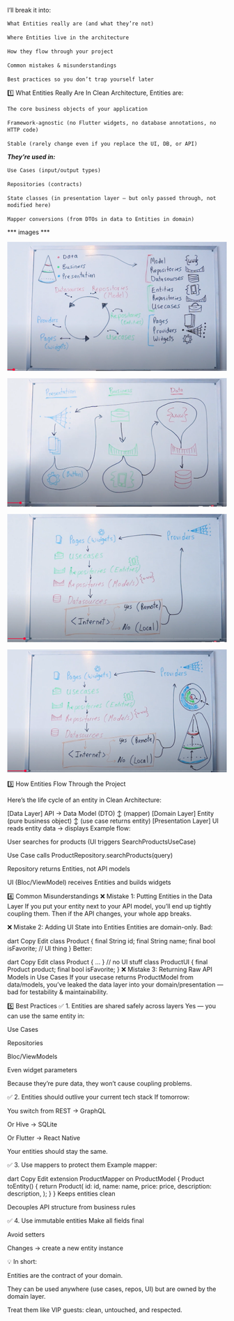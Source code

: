 I’ll break it into:
```
What Entities really are (and what they’re not)

Where Entities live in the architecture

How they flow through your project

Common mistakes & misunderstandings

Best practices so you don’t trap yourself later

```

1️⃣ What Entities Really Are
In Clean Architecture, Entities are:

```
The core business objects of your application

Framework-agnostic (no Flutter widgets, no database annotations, no HTTP code)

Stable (rarely change even if you replace the UI, DB, or API)

```


***They’re used in:***

```
Use Cases (input/output types)

Repositories (contracts)

State classes (in presentation layer — but only passed through, not modified here)

Mapper conversions (from DTOs in data to Entities in domain)

```
*** images ***

![Full Course 1](../images/full_course1.png)




![Full Course 1](../images/full_course2.png)




![Full Course 1](../images/full_course3.png)



![Full Course 1](../images/full_course4.png)

3️⃣ How Entities Flow Through the Project

Here’s the life cycle of an entity in Clean Architecture:

[Data Layer]
API → Data Model (DTO) 
     ↕ (mapper)
[Domain Layer]
Entity (pure business object)
     ↕ (use case returns entity)
[Presentation Layer]
UI reads entity data → displays
Example flow:

User searches for products (UI triggers SearchProductsUseCase)

Use Case calls ProductRepository.searchProducts(query)

Repository returns Entities, not API models

UI (Bloc/ViewModel) receives Entities and builds widgets

4️⃣ Common Misunderstandings
❌ Mistake 1: Putting Entities in the Data Layer
If you put your entity next to your API model, you’ll end up tightly coupling them.
Then if the API changes, your whole app breaks.

❌ Mistake 2: Adding UI State into Entities
Entities are domain-only.
Bad:

dart
Copy
Edit
class Product {
  final String id;
  final String name;
  final bool isFavorite; // UI thing
}
Better:

dart
Copy
Edit
class Product { ... } // no UI stuff
class ProductUI {
  final Product product;
  final bool isFavorite;
}
❌ Mistake 3: Returning Raw API Models in Use Cases
If your usecase returns ProductModel from data/models,
you’ve leaked the data layer into your domain/presentation — bad for testability & maintainability.

5️⃣ Best Practices
✅ 1. Entities are shared safely across layers
Yes — you can use the same entity in:

Use Cases

Repositories

Bloc/ViewModels

Even widget parameters

Because they’re pure data, they won’t cause coupling problems.

✅ 2. Entities should outlive your current tech stack
If tomorrow:

You switch from REST → GraphQL

Or Hive → SQLite

Or Flutter → React Native

Your entities should stay the same.

✅ 3. Use mappers to protect them
Example mapper:

dart
Copy
Edit
extension ProductMapper on ProductModel {
  Product toEntity() {
    return Product(
      id: id,
      name: name,
      price: price,
      description: description,
    );
  }
}
Keeps entities clean

Decouples API structure from business rules

✅ 4. Use immutable entities
Make all fields final

Avoid setters

Changes → create a new entity instance

💡 In short:

Entities are the contract of your domain.

They can be used anywhere (use cases, repos, UI) but are owned by the domain layer.

Treat them like VIP guests: clean, untouched, and respected.

